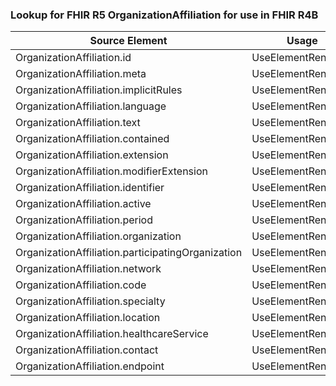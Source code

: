 ### Lookup for FHIR R5 OrganizationAffiliation for use in FHIR R4B

| Source Element | Usage | Target |
| -------------- | ----- | ------ |
| OrganizationAffiliation.id | UseElementRenamed | OrganizationAffiliation.id |
| OrganizationAffiliation.meta | UseElementRenamed | OrganizationAffiliation.meta |
| OrganizationAffiliation.implicitRules | UseElementRenamed | OrganizationAffiliation.implicitRules |
| OrganizationAffiliation.language | UseElementRenamed | OrganizationAffiliation.language |
| OrganizationAffiliation.text | UseElementRenamed | OrganizationAffiliation.text |
| OrganizationAffiliation.contained | UseElementRenamed | OrganizationAffiliation.contained |
| OrganizationAffiliation.extension | UseElementRenamed | OrganizationAffiliation.extension |
| OrganizationAffiliation.modifierExtension | UseElementRenamed | OrganizationAffiliation.modifierExtension |
| OrganizationAffiliation.identifier | UseElementRenamed | OrganizationAffiliation.identifier |
| OrganizationAffiliation.active | UseElementRenamed | OrganizationAffiliation.active |
| OrganizationAffiliation.period | UseElementRenamed | OrganizationAffiliation.period |
| OrganizationAffiliation.organization | UseElementRenamed | OrganizationAffiliation.organization |
| OrganizationAffiliation.participatingOrganization | UseElementRenamed | OrganizationAffiliation.participatingOrganization |
| OrganizationAffiliation.network | UseElementRenamed | OrganizationAffiliation.network |
| OrganizationAffiliation.code | UseElementRenamed | OrganizationAffiliation.code |
| OrganizationAffiliation.specialty | UseElementRenamed | OrganizationAffiliation.specialty |
| OrganizationAffiliation.location | UseElementRenamed | OrganizationAffiliation.location |
| OrganizationAffiliation.healthcareService | UseElementRenamed | OrganizationAffiliation.healthcareService |
| OrganizationAffiliation.contact | UseElementRenamed | OrganizationAffiliation.telecom |
| OrganizationAffiliation.endpoint | UseElementRenamed | OrganizationAffiliation.endpoint |
